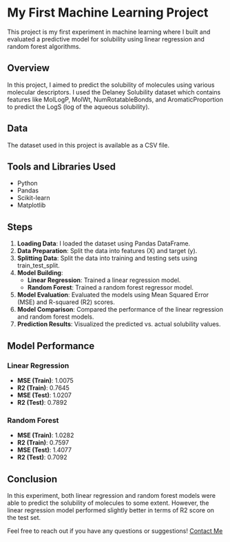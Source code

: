 # My First Machine Learning Project

This project is my first experiment in machine learning where I built and evaluated a predictive model for solubility using linear regression and random forest algorithms.

## Overview

In this project, I aimed to predict the solubility of molecules using various molecular descriptors. I used the Delaney Solubility dataset which contains features like MolLogP, MolWt, NumRotatableBonds, and AromaticProportion to predict the LogS (log of the aqueous solubility).

## Data

The dataset used in this project is available as a CSV file. 

## Tools and Libraries Used

- Python
- Pandas
- Scikit-learn
- Matplotlib

## Steps

1. **Loading Data**: I loaded the dataset using Pandas DataFrame.
2. **Data Preparation**: Split the data into features (X) and target (y).
3. **Splitting Data**: Split the data into training and testing sets using train_test_split.
4. **Model Building**:
    - **Linear Regression**: Trained a linear regression model.
    - **Random Forest**: Trained a random forest regressor model.
5. **Model Evaluation**: Evaluated the models using Mean Squared Error (MSE) and R-squared (R2) scores.
6. **Model Comparison**: Compared the performance of the linear regression and random forest models.
7. **Prediction Results**: Visualized the predicted vs. actual solubility values.

## Model Performance

### Linear Regression

- **MSE (Train)**: 1.0075
- **R2 (Train)**: 0.7645
- **MSE (Test)**: 1.0207
- **R2 (Test)**: 0.7892

### Random Forest

- **MSE (Train)**: 1.0282
- **R2 (Train)**: 0.7597
- **MSE (Test)**: 1.4077
- **R2 (Test)**: 0.7092

## Conclusion

In this experiment, both linear regression and random forest models were able to predict the solubility of molecules to some extent. However, the linear regression model performed slightly better in terms of R2 score on the test set.

Feel free to reach out if you have any questions or suggestions! [Contact Me](mailto:uvindukodikara@gmail.com)

